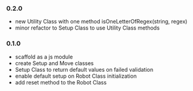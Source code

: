 ### 0.2.0
- new Utility Class with one method isOneLetterOfRegex(string, regex)
- minor refactor to Setup Class to use Utility Class methods

### 0.1.0
- scaffold as a js module
- create Setup and Move classes
- Setup Class to return default values on failed validation
- enable default setup on Robot Class initialization
- add reset method to the Robot Class